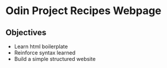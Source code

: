 # Odin Project Recipes Webpage

## Objectives
- Learn html boilerplate
- Reinforce syntax learned
- Build a simple structured website